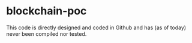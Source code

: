 # blockchain-poc

This code is directly designed and coded in Github and has (as of today) never been compiled nor tested.
